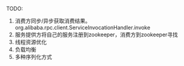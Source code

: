 TODO:
1. 消费方同步/异步获取消费结果。org.alibaba.rpc.client.ServiceInvocationHandler.invoke
2. 服务提供方将自己的服务注册到zookeeper，消费方到zookeeper寻找
3. 线程资源优化
4. 负载均衡
5. 多种序列化方式
